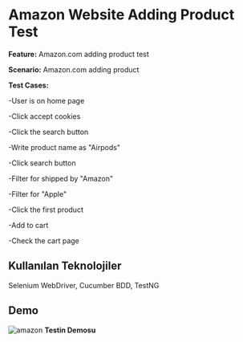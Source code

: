 # Amazon Website Adding Product Test

**Feature:** Amazon.com adding product test

  **Scenario:** Amazon.com adding product

  **Test Cases:**

-User is on home page

  -Click accept cookies

  -Click the search button

  -Write product name as "Airpods"

  -Click search button

  -Filter for shipped by "Amazon"

  -Filter for "Apple"

  -Click the first product

  -Add to cart

  -Check the cart page



## Kullanılan Teknolojiler

Selenium WebDriver, Cucumber BDD, TestNG

  
## Demo
![amazon](https://github.com/aliturkmen4/AmazonTest/assets/84051961/5f3281f5-a14b-4de4-9a9f-478cc436636f)
**Testin Demosu**


